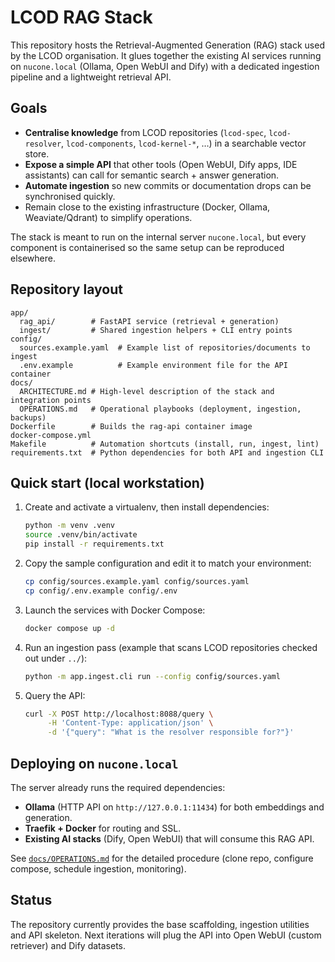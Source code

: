 # LCOD RAG Stack

This repository hosts the Retrieval-Augmented Generation (RAG) stack used by the LCOD organisation. It glues together the existing AI services running on `nucone.local` (Ollama, Open WebUI and Dify) with a dedicated ingestion pipeline and a lightweight retrieval API.

## Goals

- **Centralise knowledge** from LCOD repositories (`lcod-spec`, `lcod-resolver`, `lcod-components`, `lcod-kernel-*`, …) in a searchable vector store.
- **Expose a simple API** that other tools (Open WebUI, Dify apps, IDE assistants) can call for semantic search + answer generation.
- **Automate ingestion** so new commits or documentation drops can be synchronised quickly.
- Remain close to the existing infrastructure (Docker, Ollama, Weaviate/Qdrant) to simplify operations.

The stack is meant to run on the internal server `nucone.local`, but every component is containerised so the same setup can be reproduced elsewhere.

## Repository layout

```
app/
  rag_api/        # FastAPI service (retrieval + generation)
  ingest/         # Shared ingestion helpers + CLI entry points
config/
  sources.example.yaml  # Example list of repositories/documents to ingest
  .env.example          # Example environment file for the API container
docs/
  ARCHITECTURE.md # High-level description of the stack and integration points
  OPERATIONS.md   # Operational playbooks (deployment, ingestion, backups)
Dockerfile        # Builds the rag-api container image
docker-compose.yml
Makefile          # Automation shortcuts (install, run, ingest, lint)
requirements.txt  # Python dependencies for both API and ingestion CLI
```

## Quick start (local workstation)

1. Create and activate a virtualenv, then install dependencies:

   ```bash
   python -m venv .venv
   source .venv/bin/activate
   pip install -r requirements.txt
   ```

2. Copy the sample configuration and edit it to match your environment:

   ```bash
   cp config/sources.example.yaml config/sources.yaml
   cp config/.env.example config/.env
   ```

3. Launch the services with Docker Compose:

   ```bash
   docker compose up -d
   ```

4. Run an ingestion pass (example that scans LCOD repositories checked out under `../`):

   ```bash
   python -m app.ingest.cli run --config config/sources.yaml
   ```

5. Query the API:

   ```bash
   curl -X POST http://localhost:8088/query \
        -H 'Content-Type: application/json' \
        -d '{"query": "What is the resolver responsible for?"}'
   ```

## Deploying on `nucone.local`

The server already runs the required dependencies:

- **Ollama** (HTTP API on `http://127.0.0.1:11434`) for both embeddings and generation.
- **Traefik + Docker** for routing and SSL.
- **Existing AI stacks** (Dify, Open WebUI) that will consume this RAG API.

See [`docs/OPERATIONS.md`](docs/OPERATIONS.md) for the detailed procedure (clone repo, configure compose, schedule ingestion, monitoring).

## Status

The repository currently provides the base scaffolding, ingestion utilities and API skeleton. Next iterations will plug the API into Open WebUI (custom retriever) and Dify datasets.

